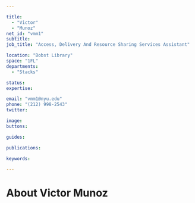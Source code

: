 ```yaml
---

title:
  - "Victor"
  - "Munoz"
net_id: "vmm1"
subtitle: 
job_title: "Access, Delivery And Resource Sharing Services Assistant"

location: "Bobst Library"
space: "1FL"
departments:
  - "Stacks"

status: 
expertise:

email: "vmm1@nyu.edu"
phone: "(212) 998-2543"
twitter: 

image: 
buttons:

guides:

publications:

keywords:

---
```


# About Victor Munoz


